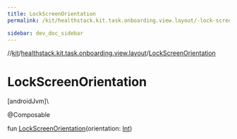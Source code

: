 ```yaml
---
title: LockScreenOrientation
permalink: /kit/healthstack.kit.task.onboarding.view.layout/-lock-screen-orientation.html

sidebar: dev_doc_sidebar
---
```

//[kit](../../kit.html)/[healthstack.kit.task.onboarding.view.layout](index.html)/[LockScreenOrientation](-lock-screen-orientation.html)



# LockScreenOrientation



[androidJvm]\




@Composable



fun [LockScreenOrientation](-lock-screen-orientation.html)(orientation: [Int](https://kotlinlang.org/api/latest/jvm/stdlib/kotlin/-int/index.html))




